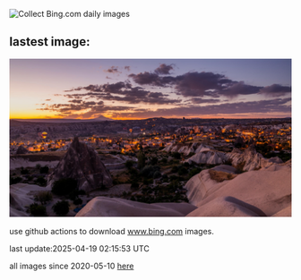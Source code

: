 ![Collect Bing.com daily images](https://github.com/counter2015/bing-daily-images/workflows/Collect%20Bing.com%20daily%20images/badge.svg)
## lastest image:
![](images/img.jpg)

use github actions to download www.bing.com images.

last update:2025-04-19 02:15:53 UTC

all images since 2020-05-10 [here](https://github.com/counter2015/bing-daily-images/tree/master/images) 
